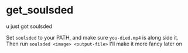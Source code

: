 # get_soulsded
u just got soulsded

Set `soulsded` to your PATH, and make sure `you-died.mp4` is along side it.
Then run `soulsded <image> <output-file>`
I'll make it more fancy later on